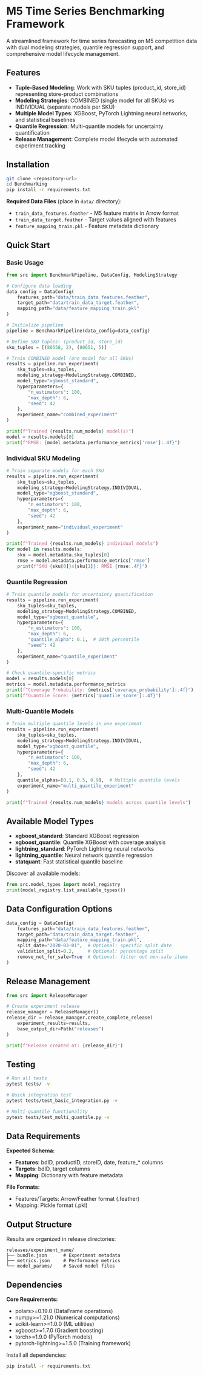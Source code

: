 # M5 Time Series Benchmarking Framework

A streamlined framework for time series forecasting on M5 competition data with dual modeling strategies, quantile regression support, and comprehensive model lifecycle management.

## Features

- **Tuple-Based Modeling**: Work with SKU tuples (product_id, store_id) representing store-product combinations
- **Modeling Strategies**: COMBINED (single model for all SKUs) vs INDIVIDUAL (separate models per SKU)
- **Multiple Model Types**: XGBoost, PyTorch Lightning neural networks, and statistical baselines
- **Quantile Regression**: Multi-quantile models for uncertainty quantification
- **Release Management**: Complete model lifecycle with automated experiment tracking

## Installation

```bash
git clone <repository-url>
cd Benchmarking
pip install -r requirements.txt
```

**Required Data Files** (place in `data/` directory):
- `train_data_features.feather` - M5 feature matrix in Arrow format
- `train_data_target.feather` - Target values aligned with features
- `feature_mapping_train.pkl` - Feature metadata dictionary

## Quick Start

### Basic Usage

```python
from src import BenchmarkPipeline, DataConfig, ModelingStrategy

# Configure data loading
data_config = DataConfig(
    features_path="data/train_data_features.feather",
    target_path="data/train_data_target.feather",
    mapping_path="data/feature_mapping_train.pkl"
)

# Initialize pipeline
pipeline = BenchmarkPipeline(data_config=data_config)

# Define SKU tuples: (product_id, store_id)
sku_tuples = [(80558, 2), (80651, 5)]

# Train COMBINED model (one model for all SKUs)
results = pipeline.run_experiment(
    sku_tuples=sku_tuples,
    modeling_strategy=ModelingStrategy.COMBINED,
    model_type="xgboost_standard",
    hyperparameters={
        "n_estimators": 100,
        "max_depth": 6,
        "seed": 42
    },
    experiment_name="combined_experiment"
)

print(f"Trained {results.num_models} model(s)")
model = results.models[0]
print(f"RMSE: {model.metadata.performance_metrics['rmse']:.4f}")
```

### Individual SKU Modeling

```python
# Train separate models for each SKU
results = pipeline.run_experiment(
    sku_tuples=sku_tuples,
    modeling_strategy=ModelingStrategy.INDIVIDUAL,
    model_type="xgboost_standard",
    hyperparameters={
        "n_estimators": 100,
        "max_depth": 6,
        "seed": 42
    },
    experiment_name="individual_experiment"
)

print(f"Trained {results.num_models} individual models")
for model in results.models:
    sku = model.metadata.sku_tuples[0]
    rmse = model.metadata.performance_metrics['rmse']
    print(f"SKU {sku[0]}x{sku[1]}: RMSE {rmse:.4f}")
```

### Quantile Regression

```python
# Train quantile models for uncertainty quantification
results = pipeline.run_experiment(
    sku_tuples=sku_tuples,
    modeling_strategy=ModelingStrategy.COMBINED,
    model_type="xgboost_quantile",
    hyperparameters={
        "n_estimators": 100,
        "max_depth": 6,
        "quantile_alpha": 0.1,  # 10th percentile
        "seed": 42
    },
    experiment_name="quantile_experiment"
)

# Check quantile-specific metrics
model = results.models[0]
metrics = model.metadata.performance_metrics
print(f"Coverage Probability: {metrics['coverage_probability']:.4f}")
print(f"Quantile Score: {metrics['quantile_score']:.4f}")
```

### Multi-Quantile Models

```python
# Train multiple quantile levels in one experiment
results = pipeline.run_experiment(
    sku_tuples=sku_tuples,
    modeling_strategy=ModelingStrategy.INDIVIDUAL,
    model_type="xgboost_quantile",
    hyperparameters={
        "n_estimators": 100,
        "max_depth": 6,
        "seed": 42
    },
    quantile_alphas=[0.1, 0.5, 0.9],  # Multiple quantile levels
    experiment_name="multi_quantile_experiment"
)

print(f"Trained {results.num_models} models across quantile levels")
```

## Available Model Types

- **xgboost_standard**: Standard XGBoost regression
- **xgboost_quantile**: Quantile XGBoost with coverage analysis
- **lightning_standard**: PyTorch Lightning neural networks
- **lightning_quantile**: Neural network quantile regression
- **statquant**: Fast statistical quantile baseline

Discover all available models:
```python
from src.model_types import model_registry
print(model_registry.list_available_types())
```

## Data Configuration Options

```python
data_config = DataConfig(
    features_path="data/train_data_features.feather",
    target_path="data/train_data_target.feather",
    mapping_path="data/feature_mapping_train.pkl",
    split_date="2020-03-01",  # Optional: specific split date
    validation_split=0.2,     # Optional: percentage split
    remove_not_for_sale=True  # Optional: filter out non-sale items
)
```

## Release Management

```python
from src import ReleaseManager

# Create experiment release
release_manager = ReleaseManager()
release_dir = release_manager.create_complete_release(
    experiment_results=results,
    base_output_dir=Path("releases")
)

print(f"Release created at: {release_dir}")
```

## Testing

```bash
# Run all tests
pytest tests/ -v

# Quick integration test
pytest tests/test_basic_integration.py -v

# Multi-quantile functionality
pytest tests/test_multi_quantile.py -v
```

## Data Requirements

**Expected Schema:**
- **Features**: bdID, productID, storeID, date, feature_* columns
- **Targets**: bdID, target columns
- **Mapping**: Dictionary with feature metadata

**File Formats:**
- Features/Targets: Arrow/Feather format (.feather)
- Mapping: Pickle format (.pkl)

## Output Structure

Results are organized in release directories:
```
releases/experiment_name/
├── bundle.json      # Experiment metadata
├── metrics.json     # Performance metrics
└── model_params/    # Saved model files
```

## Dependencies

**Core Requirements:**
- polars>=0.19.0 (DataFrame operations)
- numpy>=1.21.0 (Numerical computations)
- scikit-learn>=1.0.0 (ML utilities)
- xgboost>=1.7.0 (Gradient boosting)
- torch>=1.9.0 (PyTorch models)
- pytorch-lightning>=1.5.0 (Training framework)

Install all dependencies:
```bash
pip install -r requirements.txt
```